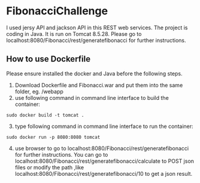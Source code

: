 # FibonacciChallenge
I used jersy API and jackson API in this REST web services. The project is coding in Java. It is run on Tomcat 8.5.28.
Please go to localhost:8080/Fibonacci/rest/generatefibonacci for further instructions.

## How to use Dockerfile
Please ensure installed the docker and Java before the following steps.
1. Download Dockerfile and Fibonacci.war and put them into the same folder, eg. /webapp
2. use following command in command line interface to build the container:
```
sudo docker build -t tomcat .
```
3. type following command in command line interface to run the container:
```
sudo docker run -p 8080:8080 tomcat
```
4. use browser to go to localhost:8080/Fibonacci/rest/generatefibonacci for further instructions.
You can go to localhost:8080/Fibonacci/rest/generatefibonacci/calculate to POST json files or modify the path ,like localhost:8080/Fibonacci/rest/generatefibonacci/10 to get a json result.
